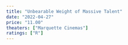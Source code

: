 ```yaml
---
title: "Unbearable Weight of Massive Talent"
date: "2022-04-27"
price: "11.00"
theaters: ["Marquette Cinemas"]
ratings: ["R"]
---
```

